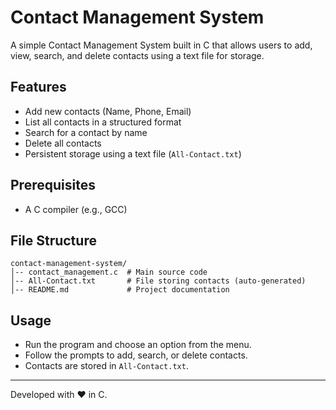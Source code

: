 # Contact Management System

A simple Contact Management System built in C that allows users to add, view, search, and delete contacts using a text file for storage.

## Features
- Add new contacts (Name, Phone, Email)
- List all contacts in a structured format
- Search for a contact by name
- Delete all contacts
- Persistent storage using a text file (`All-Contact.txt`)

## Prerequisites
- A C compiler (e.g., GCC)


## File Structure
```
contact-management-system/
│-- contact_management.c  # Main source code
│-- All-Contact.txt       # File storing contacts (auto-generated)
│-- README.md             # Project documentation
```

## Usage
- Run the program and choose an option from the menu.
- Follow the prompts to add, search, or delete contacts.
- Contacts are stored in `All-Contact.txt`.


---
Developed with ❤️ in C.

